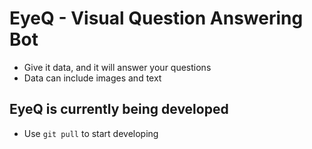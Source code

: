 # EyeQ - Visual Question Answering Bot
- Give it data, and it will answer your questions
- Data can include images and text

## EyeQ is currently being developed
- Use `git pull` to start developing
